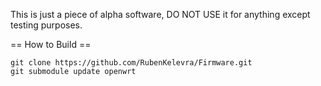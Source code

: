 This is just a piece of alpha software, DO NOT USE it for anything except testing purposes.

== How to Build == 

`git clone https://github.com/RubenKelevra/Firmware.git`  
`git submodule update openwrt`  
